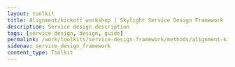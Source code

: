 ```yaml
---
layout: toolkit
title: Alignment/kickoff workshop | Skylight Service Design Framework
description: Service design description
tags: [service design, design, guide]
permalink: /work/toolkits/service-design-framework/methods/alignment-kickoff-workshop/
sidenav: service_design_framework
content_type: Toolkit
---
```


